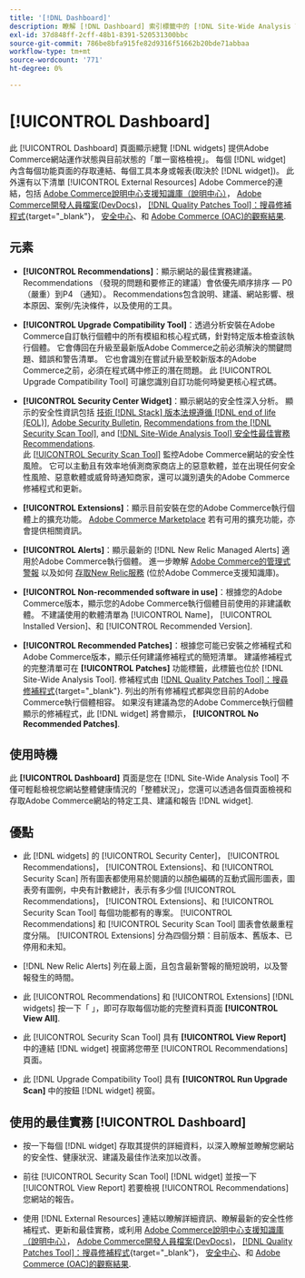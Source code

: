 ```yaml
---
title: '[!DNL Dashboard]'
description: 瞭解 [!DNL Dashboard] 索引標籤中的 [!DNL Site-Wide Analysis Tool]、元素、使用時間、好處和最佳實務。
exl-id: 37d848ff-2cff-48b1-8391-520531300bbc
source-git-commit: 786be8bfa915fe82d9316f51662b20bde71abbaa
workflow-type: tm+mt
source-wordcount: '771'
ht-degree: 0%

---
```


# [!UICONTROL Dashboard]

此 [!UICONTROL Dashboard] 頁面顯示總覽 [!DNL widgets] 提供Adobe Commerce網站運作狀態與目前狀態的「單一窗格檢視」。 每個 [!DNL widget] 內含每個功能頁面的存取連結、每個工具本身或報表(取決於 [!DNL widget])。
此外還有以下清單 [!UICONTROL External Resources] Adobe Commerce的連結，包括 [Adobe Commerce說明中心支援知識庫（說明中心）](https://experienceleague.adobe.com/docs/commerce-knowledge-base/kb/overview.html)， [Adobe Commerce開發人員檔案(DevDocs)](https://developer.adobe.com/commerce/docs/)， [[!DNL Quality Patches Tool]：搜尋修補程式](https://experienceleague.adobe.com/tools/commerce-quality-patches/index.html){target="_blank"}， [安全中心](https://helpx.adobe.com/security.html)、和 [Adobe Commerce (OAC)的觀察結果](https://experienceleague.adobe.com/docs/commerce-operations/tools/observation-for-adobe-commerce/intro.html).

## 元素

* **[!UICONTROL Recommendations]**：顯示網站的最佳實務建議。 Recommendations （發現的問題和要修正的建議）會依優先順序排序 — P0 （嚴重）到P4 （通知）。
Recommendations包含說明、建議、網站影響、根本原因、案例/先決條件，以及使用的工具。

* **[!UICONTROL Upgrade Compatibility Tool]**：透過分析安裝在Adobe Commerce自訂執行個體中的所有模組和核心程式碼，針對特定版本檢查該執行個體。 它會傳回在升級至最新版Adobe Commerce之前必須解決的關鍵問題、錯誤和警告清單。 它也會識別在嘗試升級至較新版本的Adobe Commerce之前，必須在程式碼中修正的潛在問題。
此 [!UICONTROL Upgrade Compatibility Tool] 可讓您識別自訂功能何時變更核心程式碼。

* **[!UICONTROL Security Center Widget]**：顯示網站的安全性深入分析。
顯示的安全性資訊包括 [技術 [!DNL Stack] 版本法規遵循 [!DNL end of life (EOL)]](https://experienceleague.adobe.com/docs/commerce-operations/installation-guide/system-requirements.html), [Adobe Security Bulletin](https://helpx.adobe.com/security/security-bulletin.html), [Recommendations from the [!DNL Security Scan Tool]](https://experienceleague.adobe.com/docs/commerce-admin/systems/security/security-scan.html), and [[!DNL Site-Wide Analysis Tool] 安全性最佳實務Recommendations](https://experienceleague.adobe.com/docs/commerce-operations/tools/site-wide-analysis-tool/recommendations.html).<br>
此 [[!UICONTROL Security Scan Tool]](https://experienceleague.adobe.com/docs/commerce-admin/systems/security/security-scan.html) 監控Adobe Commerce網站的安全性風險。 它可以主動且有效率地偵測商家商店上的惡意軟體，並在出現任何安全性風險、惡意軟體或威脅時通知商家，還可以識別遺失的Adobe Commerce修補程式和更新。

* **[!UICONTROL Extensions]**：顯示目前安裝在您的Adobe Commerce執行個體上的擴充功能。 [Adobe Commerce Marketplace](https://marketplace.magento.com/extensions.html) 若有可用的擴充功能，亦會提供相關資訊。

* **[!UICONTROL Alerts]**：顯示最新的 [!DNL New Relic Managed Alerts] 適用於Adobe Commerce執行個體。 進一步瞭解 [Adobe Commerce的管理式警報](https://experienceleague.adobe.com/docs/commerce-knowledge-base/kb/support-tools/managed-alerts/managed-alerts-for-magento-commerce.html) 以及如何 [存取New Relic服務](https://experienceleague.adobe.com/docs/commerce-knowledge-base/kb/faq/access-new-relic-services.html) (位於Adobe Commerce支援知識庫)。

* **[!UICONTROL Non-recommended software in use]**：根據您的Adobe Commerce版本，顯示您的Adobe Commerce執行個體目前使用的非建議軟體。 不建議使用的軟體清單為 [!UICONTROL Name]， [!UICONTROL Installed Version]、和 [!UICONTROL Recommended Version].

* **[!UICONTROL Recommended Patches]**：根據您可能已安裝之修補程式和Adobe Commerce版本，顯示任何建議修補程式的簡短清單。 建議修補程式的完整清單可在 **[!UICONTROL Patches]** 功能標籤，此標籤也位於 [!DNL Site-Wide Analysis Tool]. 修補程式由 [[!DNL Quality Patches Tool]：搜尋修補程式](https://experienceleague.adobe.com/tools/commerce-quality-patches/index.html){target="_blank"}. 列出的所有修補程式都與您目前的Adobe Commerce執行個體相容。
如果沒有建議為您的Adobe Commerce執行個體顯示的修補程式，此 [!DNL widget] 將會顯示， **[!UICONTROL No Recommended Patches]**.

## 使用時機

此 **[!UICONTROL Dashboard]** 頁面是您在 [!DNL Site-Wide Analysis Tool] 不僅可輕鬆檢視您網站整體健康情況的「整體狀況」，您還可以透過各個頁面檢視和存取Adobe Commerce網站的特定工具、建議和報告 [!DNL widget].

## 優點

* 此 [!DNL widgets] 的 [!UICONTROL Security Center]， [!UICONTROL Recommendations]， [!UICONTROL Extensions]、和 [!UICONTROL Security Scan] 所有圖表都使用易於閱讀的以顏色編碼的互動式圓形圖表，圖表旁有圖例，中央有計數總計，表示有多少個 [!UICONTROL Recommendations]， [!UICONTROL Extensions]、和 [!UICONTROL Security Scan Tool] 每個功能都有的專案。 [!UICONTROL Recommendations] 和 [!UICONTROL Security Scan Tool] 圖表會依嚴重程度分隔。 [!UICONTROL Extensions] 分為四個分類：目前版本、舊版本、已停用和未知。

* [!DNL New Relic Alerts] 列在最上面，且包含最新警報的簡短說明，以及警報發生的時間。

* 此 [!UICONTROL Recommendations] 和 [!UICONTROL Extensions] [!DNL widgets] 按一下「 」，即可存取每個功能的完整資料頁面 **[!UICONTROL View All]**.

* 此 [!UICONTROL Security Scan Tool] 具有 **[!UICONTROL View Report]** 中的連結 [!DNL widget] 視窗將您帶至 [!UICONTROL Recommendations] 頁面。

* 此 [!DNL Upgrade Compatibility Tool] 具有 **[!UICONTROL Run Upgrade Scan]** 中的按鈕 [!DNL widget] 視窗。

## 使用的最佳實務 [!UICONTROL Dashboard]

* 按一下每個 [!DNL widget] 存取其提供的詳細資料，以深入瞭解並瞭解您網站的安全性、健康狀況、建議及最佳作法來加以改善。

* 前往 [!UICONTROL Security Scan Tool] [!DNL widget] 並按一下 [!UICONTROL View Report] 若要檢視 [!UICONTROL Recommendations] 您網站的報告。

* 使用 [!DNL External Resources] 連結以瞭解詳細資訊、瞭解最新的安全性修補程式、更新和最佳實務，或利用 [Adobe Commerce說明中心支援知識庫（說明中心）](https://experienceleague.adobe.com/docs/commerce-knowledge-base/kb/overview.html)， [Adobe Commerce開發人員檔案(DevDocs)](https://developer.adobe.com/commerce/docs/)， [[!DNL Quality Patches Tool]：搜尋修補程式](https://experienceleague.adobe.com/tools/commerce-quality-patches/index.html){target="_blank"}， [安全中心](https://helpx.adobe.com/security.html)、和 [Adobe Commerce (OAC)的觀察結果](https://experienceleague.adobe.com/docs/commerce-operations/tools/observation-for-adobe-commerce/intro.html).
